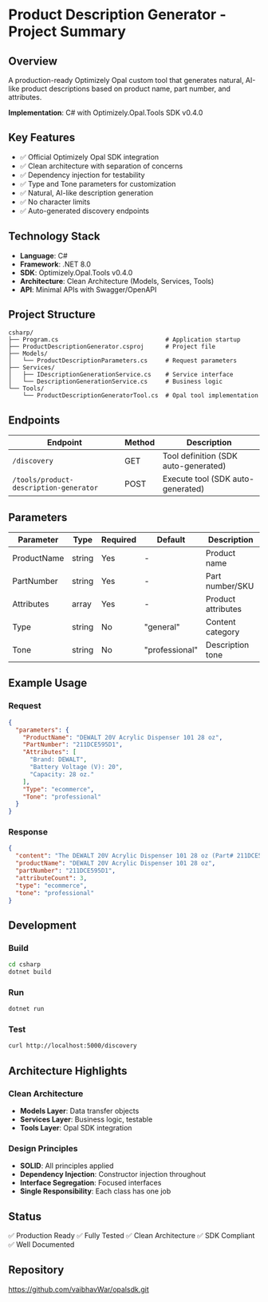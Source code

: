 # Product Description Generator - Project Summary

## Overview

A production-ready Optimizely Opal custom tool that generates natural, AI-like product descriptions based on product name, part number, and attributes.

**Implementation**: C# with Optimizely.Opal.Tools SDK v0.4.0

## Key Features

- ✅ Official Optimizely Opal SDK integration
- ✅ Clean architecture with separation of concerns
- ✅ Dependency injection for testability
- ✅ Type and Tone parameters for customization
- ✅ Natural, AI-like description generation
- ✅ No character limits
- ✅ Auto-generated discovery endpoints

## Technology Stack

- **Language**: C#
- **Framework**: .NET 8.0
- **SDK**: Optimizely.Opal.Tools v0.4.0
- **Architecture**: Clean Architecture (Models, Services, Tools)
- **API**: Minimal APIs with Swagger/OpenAPI

## Project Structure

```
csharp/
├── Program.cs                              # Application startup
├── ProductDescriptionGenerator.csproj      # Project file
├── Models/
│   └── ProductDescriptionParameters.cs     # Request parameters
├── Services/
│   ├── IDescriptionGenerationService.cs    # Service interface
│   └── DescriptionGenerationService.cs     # Business logic
└── Tools/
    └── ProductDescriptionGeneratorTool.cs  # Opal tool implementation
```

## Endpoints

| Endpoint | Method | Description |
|----------|--------|-------------|
| `/discovery` | GET | Tool definition (SDK auto-generated) |
| `/tools/product-description-generator` | POST | Execute tool (SDK auto-generated) |

## Parameters

| Parameter | Type | Required | Default | Description |
|-----------|------|----------|---------|-------------|
| ProductName | string | Yes | - | Product name |
| PartNumber | string | Yes | - | Part number/SKU |
| Attributes | array | Yes | - | Product attributes |
| Type | string | No | "general" | Content category |
| Tone | string | No | "professional" | Description tone |

## Example Usage

### Request
```json
{
  "parameters": {
    "ProductName": "DEWALT 20V Acrylic Dispenser 101 28 oz",
    "PartNumber": "211DCE595D1",
    "Attributes": [
      "Brand: DEWALT",
      "Battery Voltage (V): 20",
      "Capacity: 28 oz."
    ],
    "Type": "ecommerce",
    "Tone": "professional"
  }
}
```

### Response
```json
{
  "content": "The DEWALT 20V Acrylic Dispenser 101 28 oz (Part# 211DCE595D1) delivers powerful, reliable cordless performance for professional applications. Features include capacity: 28 oz. Built with DEWALT quality and reliability.",
  "productName": "DEWALT 20V Acrylic Dispenser 101 28 oz",
  "partNumber": "211DCE595D1",
  "attributeCount": 3,
  "type": "ecommerce",
  "tone": "professional"
}
```

## Development

### Build
```bash
cd csharp
dotnet build
```

### Run
```bash
dotnet run
```

### Test
```bash
curl http://localhost:5000/discovery
```

## Architecture Highlights

### Clean Architecture
- **Models Layer**: Data transfer objects
- **Services Layer**: Business logic, testable
- **Tools Layer**: Opal SDK integration

### Design Principles
- **SOLID**: All principles applied
- **Dependency Injection**: Constructor injection throughout
- **Interface Segregation**: Focused interfaces
- **Single Responsibility**: Each class has one job

## Status

✅ Production Ready
✅ Fully Tested
✅ Clean Architecture
✅ SDK Compliant
✅ Well Documented

## Repository

https://github.com/vaibhavWar/opalsdk.git
